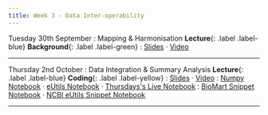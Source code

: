 ```yaml
---
title: Week 3 - Data Inter-operability
---
```


Tuesday 30th September
: Mapping & Harmonisation **Lecture**{: .label .label-blue} **Background**{: .label .label-green}
: [Slides](https://github.com/biomedical-informatics/pbi/blob/initial-release/week3/pbi_lecture5_2025.pdf) &#183; [Video](https://youtu.be/zX-L7iQrP5Q)

---

Thursday 2nd October
: Data Integration & Summary Analysis **Lecture**{: .label .label-blue} **Coding**{: .label .label-yellow}
: [Slides](https://github.com/biomedical-informatics/pbi/blob/initial-release/week3/pbi_lecture6_2025.pdf) &#183; [Video](#)
: [Numpy Notebook](https://github.com/biomedical-informatics/pbi/blob/initial-release/week3/week3_lecture6_introduction.ipynb) &#183; [eUtils Notebook](https://github.com/biomedical-informatics/pbi/blob/initial-release/week3/week3_lecture6_notebook1.ipynb) &#183; [Thursdays's Live Notebook](https://github.com/biomedical-informatics/pbi/blob/initial-release/week3/week3_lecture6_notebook2.ipynb)
: [BioMart Snippet Notebook](https://github.com/biomedical-informatics/pbi/blob/initial-release/week3/EnsemblBioMart_geneConversion.ipynb) &#183; [NCBI eUtils Snippet Notebook](https://github.com/biomedical-informatics/pbi/blob/initial-release/week3/NCBIeUtils_geneConvesion.ipynb)

---
